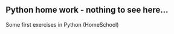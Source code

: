 Python home work - nothing to see here...
-----------------------------------------

Some first exercises in Python (HomeSchool)
